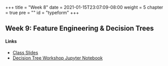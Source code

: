 +++
title = "Week 8"
date = 2021-01-15T23:07:09-08:00
weight = 5
chapter = true
pre = "<b></b>"
id = "typeform"
+++

## Week 9: Feature Engineering & Decision Trees

#### Links
  - [Class Slides](https://docs.google.com/presentation/d/1DvWpHXXDj9moiENDeM_-bPxYDv3iBabbsA8v84iDQDA/edit?usp=sharing)
  - [Decision Tree Workshop Jupyter Notebook](https://drive.google.com/file/d/1eOz2Pi60_TDhmG39IirhWsKYYk_kv0ch/view?usp=sharing)
